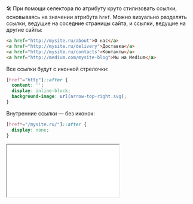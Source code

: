 🛠 При помощи селектора по атрибуту круто стилизовать ссылки, основываясь на значении атрибута `href`. Можно визуально разделять ссылки, ведущие на соседние страницы сайта, и ссылки, ведущие на другие сайты:

```html
<a href="http://mysite.ru/about">О нас</a>
<a href="http://mysite.ru/delivery">Доставка</a>
<a href="http://mysite.ru/contacts">Контакты</a>
<a href="http://medium.com/mysite-blog">Мы на Medium</a>
```

Все ссылки будут с иконкой стрелочки:

```css
[href^="http"]::after {
  content: '';
  display: inline-block;
  background-image: url(arrow-top-right.svg);
}
```

Внутренние ссылки — без иконок:

```css
[href*="/mysite.ru/"]::after {
  display: none;
}
```

<iframe title="Иконка для внешней ссылки" src="../demos/link-icon/" height="140" sandbox></iframe>
